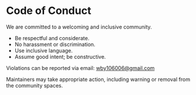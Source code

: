 # Code of Conduct

We are committed to a welcoming and inclusive community.

- Be respectful and considerate.
- No harassment or discrimination.
- Use inclusive language.
- Assume good intent; be constructive.

Violations can be reported via email: wby106006@gmail.com

Maintainers may take appropriate action, including warning or removal from the community spaces.
